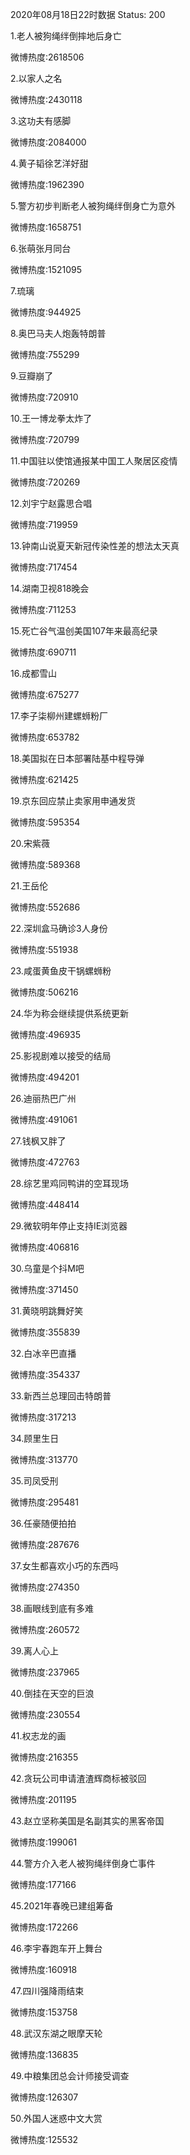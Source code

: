 2020年08月18日22时数据
Status: 200

1.老人被狗绳绊倒摔地后身亡

微博热度:2618506

2.以家人之名

微博热度:2430118

3.这功夫有感脚

微博热度:2084000

4.黄子韬徐艺洋好甜

微博热度:1962390

5.警方初步判断老人被狗绳绊倒身亡为意外

微博热度:1658751

6.张萌张月同台

微博热度:1521095

7.琉璃

微博热度:944925

8.奥巴马夫人炮轰特朗普

微博热度:755299

9.豆瓣崩了

微博热度:720910

10.王一博龙拳太炸了

微博热度:720799

11.中国驻以使馆通报某中国工人聚居区疫情

微博热度:720269

12.刘宇宁赵露思合唱

微博热度:719959

13.钟南山说夏天新冠传染性差的想法太天真

微博热度:717454

14.湖南卫视818晚会

微博热度:711253

15.死亡谷气温创美国107年来最高纪录

微博热度:690711

16.成都雪山

微博热度:675277

17.李子柒柳州建螺蛳粉厂

微博热度:653782

18.美国拟在日本部署陆基中程导弹

微博热度:621425

19.京东回应禁止卖家用申通发货

微博热度:595354

20.宋紫薇

微博热度:589368

21.王岳伦

微博热度:552686

22.深圳盒马确诊3人身份

微博热度:551938

23.咸蛋黄鱼皮干锅螺蛳粉

微博热度:506216

24.华为称会继续提供系统更新

微博热度:496935

25.影视剧难以接受的结局

微博热度:494201

26.迪丽热巴广州

微博热度:491061

27.钱枫又胖了

微博热度:472763

28.综艺里鸡同鸭讲的空耳现场

微博热度:448414

29.微软明年停止支持IE浏览器

微博热度:406816

30.乌童是个抖M吧

微博热度:371450

31.黄晓明跳舞好笑

微博热度:355839

32.白冰辛巴直播

微博热度:354337

33.新西兰总理回击特朗普

微博热度:317213

34.顾里生日

微博热度:313770

35.司凤受刑

微博热度:295481

36.任豪随便拍拍

微博热度:287676

37.女生都喜欢小巧的东西吗

微博热度:274350

38.画眼线到底有多难

微博热度:260572

39.离人心上

微博热度:237965

40.倒挂在天空的巨浪

微博热度:230554

41.权志龙的画

微博热度:216355

42.贪玩公司申请渣渣辉商标被驳回

微博热度:201195

43.赵立坚称美国是名副其实的黑客帝国

微博热度:199061

44.警方介入老人被狗绳绊倒身亡事件

微博热度:177166

45.2021年春晚已建组筹备

微博热度:172266

46.李宇春跑车开上舞台

微博热度:160918

47.四川强降雨结束

微博热度:153758

48.武汉东湖之眼摩天轮

微博热度:136835

49.中粮集团总会计师接受调查

微博热度:126307

50.外国人迷惑中文大赏

微博热度:125532

